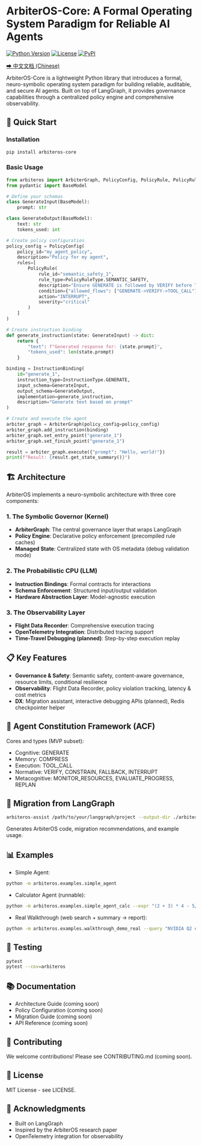 # ArbiterOS-Core: A Formal Operating System Paradigm for Reliable AI Agents

[![Python Version](https://img.shields.io/badge/python-3.8%2B-blue.svg)](https://python.org)
[![License](https://img.shields.io/badge/license-MIT-green.svg)](LICENSE)
[![PyPI](https://img.shields.io/badge/pypi-arbiteros--core-blue.svg)](https://pypi.org/project/arbiteros-core/)

[➡ 中文文档 (Chinese)](README.zh.md)

ArbiterOS-Core is a lightweight Python library that introduces a formal, neuro-symbolic operating system paradigm for building reliable, auditable, and secure AI agents. Built on top of LangGraph, it provides governance capabilities through a centralized policy engine and comprehensive observability.

## 🚀 Quick Start

### Installation

```bash
pip install arbiteros-core
```

### Basic Usage

```python
from arbiteros import ArbiterGraph, PolicyConfig, PolicyRule, PolicyRuleType, InstructionBinding, InstructionType
from pydantic import BaseModel

# Define your schemas
class GenerateInput(BaseModel):
    prompt: str

class GenerateOutput(BaseModel):
    text: str
    tokens_used: int

# Create policy configuration
policy_config = PolicyConfig(
    policy_id="my_agent_policy",
    description="Policy for my agent",
    rules=[
        PolicyRule(
            rule_id="semantic_safety_1",
            rule_type=PolicyRuleType.SEMANTIC_SAFETY,
            description="Ensure GENERATE is followed by VERIFY before TOOL_CALL",
            condition={"allowed_flows": ["GENERATE->VERIFY->TOOL_CALL"]},
            action="INTERRUPT",
            severity="critical"
        )
    ]
)

# Create instruction binding
def generate_instruction(state: GenerateInput) -> dict:
    return {
        "text": f"Generated response for: {state.prompt}",
        "tokens_used": len(state.prompt)
    }

binding = InstructionBinding(
    id="generate_1",
    instruction_type=InstructionType.GENERATE,
    input_schema=GenerateInput,
    output_schema=GenerateOutput,
    implementation=generate_instruction,
    description="Generate text based on prompt"
)

# Create and execute the agent
arbiter_graph = ArbiterGraph(policy_config=policy_config)
arbiter_graph.add_instruction(binding)
arbiter_graph.set_entry_point("generate_1")
arbiter_graph.set_finish_point("generate_1")

result = arbiter_graph.execute({"prompt": "Hello, world!"})
print(f"Result: {result.get_state_summary()}")
```

## 🏗️ Architecture

ArbiterOS implements a neuro-symbolic architecture with three core components:

### 1. The Symbolic Governor (Kernel)
- **ArbiterGraph**: The central governance layer that wraps LangGraph
- **Policy Engine**: Declarative policy enforcement (precompiled rule caches)
- **Managed State**: Centralized state with OS metadata (debug validation mode)

### 2. The Probabilistic CPU (LLM)
- **Instruction Bindings**: Formal contracts for interactions
- **Schema Enforcement**: Structured input/output validation
- **Hardware Abstraction Layer**: Model-agnostic execution

### 3. The Observability Layer
- **Flight Data Recorder**: Comprehensive execution tracing
- **OpenTelemetry Integration**: Distributed tracing support
- **Time-Travel Debugging (planned)**: Step-by-step execution replay

## 📋 Key Features

- **Governance & Safety**: Semantic safety, content-aware governance, resource limits, conditional resilience
- **Observability**: Flight Data Recorder, policy violation tracking, latency & cost metrics
- **DX**: Migration assistant, interactive debugging APIs (planned), Redis checkpointer helper

## 🎯 Agent Constitution Framework (ACF)

Cores and types (MVP subset):
- Cognitive: GENERATE
- Memory: COMPRESS
- Execution: TOOL_CALL
- Normative: VERIFY, CONSTRAIN, FALLBACK, INTERRUPT
- Metacognitive: MONITOR_RESOURCES, EVALUATE_PROGRESS, REPLAN

## 🔧 Migration from LangGraph

```bash
arbiteros-assist /path/to/your/langgraph/project --output-dir ./arbiteros_migration
```

Generates ArbiterOS code, migration recommendations, and example usage.

## 📊 Examples

- Simple Agent:
```bash
python -m arbiteros.examples.simple_agent
```
- Calculator Agent (runnable):
```bash
python -m arbiteros.examples.simple_agent_calc --expr "(2 + 3) * 4 - 5/2"
```
- Real Walkthrough (web search + summary -> report):
```bash
python -m arbiteros.examples.walkthrough_demo_real --query "NVIDIA Q2 earnings"
```

## 🧪 Testing

```bash
pytest
pytest --cov=arbiteros
```

## 📚 Documentation

- Architecture Guide (coming soon)
- Policy Configuration (coming soon)
- Migration Guide (coming soon)
- API Reference (coming soon)

## 🤝 Contributing

We welcome contributions! Please see CONTRIBUTING.md (coming soon).

## 📄 License

MIT License - see LICENSE.

## 🙏 Acknowledgments

- Built on LangGraph
- Inspired by the ArbiterOS research paper
- OpenTelemetry integration for observability
